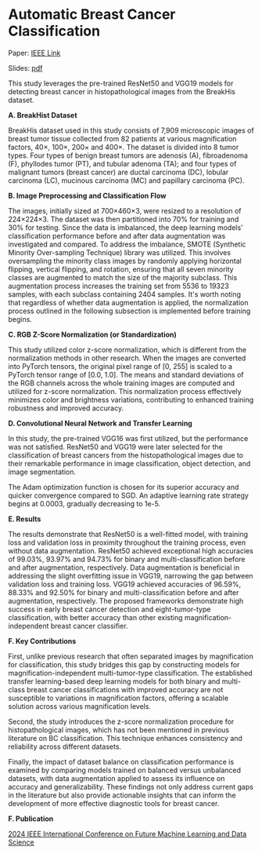 # Automatic Breast Cancer Classification 

Paper: [IEEE Link](https://ieeexplore.ieee.org/document/10874103)

Slides: [pdf](https://github.com/kneshio/Breast-Cancer/blob/main/Breast%20Cancer%20Slides%20FMLDS2024.pdf)

This study leverages the pre-trained ResNet50 and VGG19 models for detecting breast cancer in histopathological images from the BreakHis dataset. 

**A.	BreakHist Dataset**

BreakHis dataset used in this study consists of 7,909 microscopic images of breast tumor tissue collected from 82 patients at various magnification factors, 40×, 100×, 200× and 400×. The dataset is divided into 8 tumor types. Four types of benign breast tumors are adenosis (A), fibroadenoma (F), phyllodes tumor (PT), and tubular adenoma (TA); and four types of malignant tumors (breast cancer) are ductal carcinoma (DC), lobular carcinoma (LC), mucinous carcinoma (MC) and papillary carcinoma (PC). 

**B.	Image Preprocessing and Classification Flow**

The images, initially sized at 700×460×3, were resized to a resolution of 224×224×3. The dataset was then partitioned into 70% for training and 30% for testing. Since the data is imbalanced, the deep learning models’ classification performance before and after data augmentation was investigated and compared. To address the imbalance, SMOTE (Synthetic Minority Over-sampling Technique) library was utilized. This involves oversampling the minority class images by randomly applying horizontal flipping, vertical flipping, and rotation, ensuring that all seven minority classes are augmented to match the size of the majority subclass. This augmentation process increases the training set from 5536 to 19323 samples, with each subclass containing 2404 samples. It's worth noting that regardless of whether data augmentation is applied, the normalization process outlined in the following subsection is implemented before training begins.

**C.  RGB Z-Score Normalization (or Standardization)**

This study utilized color z-score normalization, which is different from the normalization methods in other research. When the images are converted into PyTorch tensors, the original pixel range of [0, 255] is scaled to a PyTorch tensor range of [0.0, 1.0]. The means and standard deviations of the RGB channels across the whole training images are computed and utilized for z-score normalization. This normalization process effectively minimizes color and brightness variations, contributing to enhanced training robustness and improved accuracy.

**D.	Convolutional Neural Network and Transfer Learning**

In this study, the pre-trained VGG16 was first utilized, but the performance was not satisfied. ResNet50 and VGG19 were later selected for the classification of breast cancers from the histopathological images due to their remarkable performance in image classification, object detection, and image segmentation.

The Adam optimization function is chosen for its superior accuracy and quicker convergence compared to SGD. An adaptive learning rate strategy begins at 0.0003, gradually decreasing to 1e-5. 

**E. Results**

The results demonstrate that ResNet50 is a well-fitted model, with training loss and validation loss in proximity throughout the training process, even without data augmentation. ResNet50 achieved exceptional high accuracies of 99.03%, 93.97% and 94.73% for binary and multi-classification before and after augmentation, respectively. Data augmentation is beneficial in addressing the slight overfitting issue in VGG19, narrowing the gap between validation loss and training loss. VGG19 achieved accuracies of 96.59%, 88.33% and 92.50% for binary and multi-classification before and after augmentation, respectively. The proposed frameworks demonstrate high success in early breast cancer detection and eight-tumor-type classification, with better accuracy than other existing magnification-independent breast cancer classifier.

**F. Key Contributions**

First, unlike previous research that often separated images by magnification for classification, this study bridges this gap by constructing models for magnification-independent multi-tumor-type classification. The established transfer learning-based deep learning models for both binary and multi-class breast cancer classifications with improved accuracy are not susceptible to variations in magnification factors, offering a scalable solution across various magnification levels. 

Second, the study introduces the z-score normalization procedure for histopathological images, which has not been mentioned in previous literature on BC classification. This technique enhances consistency and reliability across different datasets. 

Finally, the impact of dataset balance on classification performance is examined by comparing models trained on balanced versus unbalanced datasets, with data augmentation applied to assess its influence on accuracy and generalizability. These findings not only address current gaps in the literature but also provide actionable insights that can inform the development of more effective diagnostic tools for breast cancer.

**F. Publication**

[2024 IEEE International Conference on Future Machine Learning and Data Science](https://www.fmlds.org/AcceptedPapers.php)
